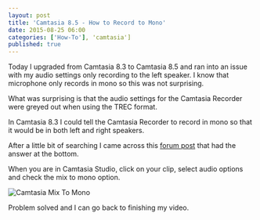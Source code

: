 ```yaml
---
layout: post
title: 'Camtasia 8.5 - How to Record to Mono'
date: 2015-08-25 06:00
categories: ['How-To'], 'camtasia']
published: true
---
```


Today I upgraded from Camtasia 8.3 to Camtasia 8.5 and ran into an issue with my audio settings only recording to the left speaker.  I know that microphone only records in mono so this was not surprising.

What was surprising is that the audio settings for the Camtasia Recorder were greyed out when using the TREC format.    

In Camtasia 8.3 I could tell the Camtasia Recorder to record in mono so that it would be in both left and right speakers.  

After a little bit of searching I came across this [forum post](https://feedback.techsmith.com/techsmith/topics/audio_settings_greyed_out_disabled) that had the answer at the bottom.  

When you are in Camtasia Studio, click on your clip, select audio options and check the mix to mono option.

![Camtasia Mix To Mono]({{site.url}}/images/Camtasia8_5_MixToMono.png)

Problem solved and I can go back to finishing my video.